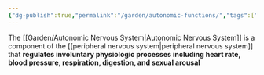```yaml
---
{"dg-publish":true,"permalink":"/garden/autonomic-functions/","tags":["compilation"]}
---
```



The [[Garden/Autonomic Nervous System\|Autonomic Nervous System]] is a component of the [[peripheral nervous system\|peripheral nervous system]] that **regulates involuntary physiologic processes including heart rate, blood pressure, respiration, digestion, and sexual arousal**
